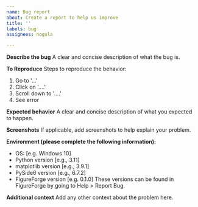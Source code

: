 ```yaml
---
name: Bug report
about: Create a report to help us improve
title: ''
labels: bug
assignees: nogula

---
```


**Describe the bug**
A clear and concise description of what the bug is.

**To Reproduce**
Steps to reproduce the behavior:
1. Go to '...'
2. Click on '....'
3. Scroll down to '....'
4. See error

**Expected behavior**
A clear and concise description of what you expected to happen.

**Screenshots**
If applicable, add screenshots to help explain your problem.

**Environment (please complete the following information):**
 - OS: [e.g. Windows 10]
 - Python version [e.g., 3.11]
 - matplotlib version [e.g., 3.9.1]
 - PySide6 version [e.g., 6.7.2]
 - FigureForge version [e.g. 0.1.0]
These versions can be found in FigureForge by going to Help > Report Bug.

**Additional context**
Add any other context about the problem here.
